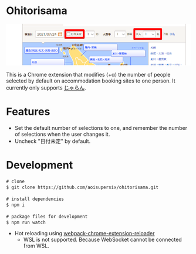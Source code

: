# Ohitorisama

![](res/scrn1.png)

This is a Chrome extension that modifies (+α) the number of people selected by default on accommodation booking sites to one person.
It currently only supports [じゃらん](https://www.jalan.net/).

# Features

- Set the default number of selections to one, and remember the number of selections when the user changes it.
- Uncheck "日付未定" by default.

# Development

```
# clone
$ git clone https://github.com/aoisupersix/ohitorisama.git

# install dependencies
$ npm i

# package files for development
$ npm run watch
```

- Hot reloading using [webpack-chrome-extension-reloader](https://www.npmjs.com/package/webpack-chrome-extension-reloader)
    - WSL is not supported. Because WebSocket cannot be connected from WSL.